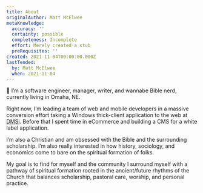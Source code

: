 ```yaml
---
title: About
originalAuthor: Matt McElwee
metaKnowledge:
  accuracy: ''
  certainty: possible
  completeness: Incomplete
  effort: Merely created a stub
  preRequisites: ''
created: 2021-11-04T00:00:00.000Z
lastTended:
  by: Matt McElwee
  when: 2021-11-04
---
```


👋 I’m a software engineer, manager, writer, and wannabe Bible nerd, currently living in Omaha, NE.

Right now, I’m leading a team of web and mobile developers in a massive conversion effort taking a Windows thick-client application to the web at [DMSi](https://dmsi.com/). Before that I spent time in eCommerce and building a CMS for a white label application.

I’m also a Christian and am obsessed with the Bible and the surrounding scholarship. I’m also really interested in how history, sociology, and economics come to bare on the spiritual formation of folks.

My goal is to find for myself and the community I surround myself with a pathway of spiritual formation rooted in the ancient/future rhythms of the Church that balances scholarship, pastoral care, worship, and personal practice.
